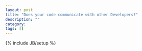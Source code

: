 ```yaml
---
layout: post
title: "Does your code communicate with other Developers?"
description: ""
category: 
tags: []
---
```

{% include JB/setup %}
